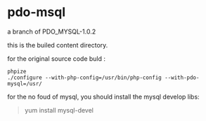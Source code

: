 # pdo-msql
a branch of PDO_MYSQL-1.0.2

this is the builed content directory.

for the original source code buld :
```
phpize
./configure --with-php-config=/usr/bin/php-config --with-pdo-mysql=/usr/
```

for the no foud of mysql, you should install the mysql develop libs:
>yum install mysql-devel

